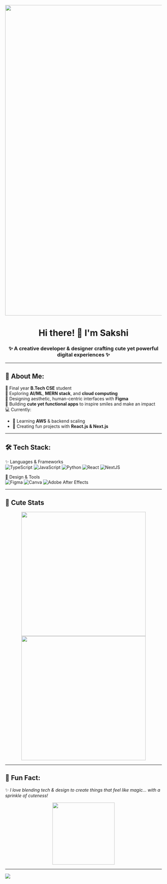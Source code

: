 <p align="center">
  <img src="https://media.giphy.com/media/v1.Y2lkPWVjZjA1ZTQ3OWxubWRjM252dWdsdjYyem4yOWIycGxqbjFtN3hpNDRjbDRtOGpociZlcD12MV9naWZzX3NlYXJjaCZjdD1n/N3yLGQ1oMYfGU/giphy.gif" width="1000" />
</p>

<h1 align="center">Hi there! 🌸 I'm Sakshi</h1>
<h3 align="center">✨ A creative developer & designer crafting cute yet powerful digital experiences ✨</h3>

---

## 🌷 About Me:
🐾 Final year **B.Tech CSE** student  
🌱 Exploring **AI/ML**, **MERN stack**, and **cloud computing**  
🎨 Designing aesthetic, human-centric interfaces with **Figma**  
🌸 Building **cute yet functional apps** to inspire smiles and make an impact  
💻 Currently:  
- 🌈 Learning **AWS** & backend scaling  
- 🐇 Creating fun projects with **React.js & Next.js**  

---

## 🛠️ Tech Stack:
✨ Languages & Frameworks  
![TypeScript](https://img.shields.io/badge/typescript-%23007ACC.svg?style=for-the-badge&logo=typescript&logoColor=white) 
![JavaScript](https://img.shields.io/badge/javascript-%23F7DF1E.svg?style=for-the-badge&logo=javascript&logoColor=black) 
![Python](https://img.shields.io/badge/python-%233776AB.svg?style=for-the-badge&logo=python&logoColor=white) 
![React](https://img.shields.io/badge/react-%2361DAFB.svg?style=for-the-badge&logo=react&logoColor=black) 
![NextJS](https://img.shields.io/badge/next.js-000000?style=for-the-badge&logo=nextdotjs&logoColor=white)

🎨 Design & Tools  
![Figma](https://img.shields.io/badge/Figma-F24E1E?style=for-the-badge&logo=figma&logoColor=white) 
![Canva](https://img.shields.io/badge/Canva-00C4CC?style=for-the-badge&logo=canva&logoColor=white) 
![Adobe After Effects](https://img.shields.io/badge/Adobe%20AE-9999FF?style=for-the-badge&logo=adobeaftereffects&logoColor=white)

---

## 🐾 Cute Stats
<p align="center">
  <img src="https://github-readme-stats.vercel.app/api?username=portgasdyamato&theme=cobalt&hide_border=true&show_icons=true" width="400" />
  <br>
  <img src="https://github-readme-streak-stats.herokuapp.com/?user=portgasdyamato&theme=cobalt&hide_border=true" width="400"/>
</p>

---

## 🌸 Fun Fact:
✨ *I love blending tech & design to create things that feel like magic… with a sprinkle of cuteness!*  

<p align="center">
  <img src="https://media.giphy.com/media/kdFc8fubgS31b8DsVu/giphy.gif" width="200"/>
</p>

---

[![](https://visitcount.itsvg.in/api?id=portgasdyamato&icon=5&color=6)](https://github.com/portgasdyamato)  

<!-- Proudly created with GPRM ( https://gprm.itsvg.in ) -->
